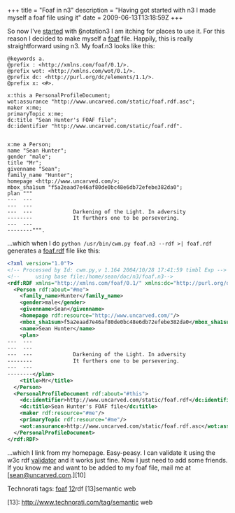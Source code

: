 +++
title = "Foaf in n3"
description = "Having got started with n3 I made myself a foaf file using it"
date = 2009-06-13T13:18:59Z
+++


So now I've [started][5] with [6]notation3 I am itching for places to use
it. For this reason I decided to make myself a [foaf][7] file. Happily,
this is really straightforward using n3. My foaf.n3 looks like this:

```n3
@keywords a.
@prefix : <http://xmlns.com/foaf/0.1/>.
@prefix wot: <http://xmlns.com/wot/0.1/>.
@prefix dc: <http://purl.org/dc/elements/1.1/>.
@prefix x: <#>.

x:this a PersonalProfileDocument;
wot:assurance "http://www.uncarved.com/static/foaf.rdf.asc";
maker x:me;
primaryTopic x:me;
dc:title "Sean Hunter's FOAF file";
dc:identifier "http://www.uncarved.com/static/foaf.rdf".


x:me a Person;
name "Sean Hunter";
gender "male";
title "Mr";
givenname "Sean";
family_name "Hunter";
homepage <http://www.uncarved.com/>;
mbox_sha1sum "f5a2eaad7e46af80de0bc48e6db72efebe382da0";
plan """
---  ---
---  ---
---  ---             Darkening of the Light. In adversity
--------             It furthers one to be persevering.
---  ---
--------""".
```

...which when I do `python /usr/bin/cwm.py foaf.n3 --rdf >| foaf.rdf`
generates a [foaf.rdf][8] file like this:

```xml
<?xml version="1.0"?>
<!-- Processed by Id: cwm.py,v 1.164 2004/10/28 17:41:59 timbl Exp -->
<!--     using base file:/home/sean/doc/n3/foaf.n3-->
<rdf:RDF xmlns="http://xmlns.com/foaf/0.1/" xmlns:dc="http://purl.org/dc/elements/1.1/" xmlns:rdf="http://www.w3.org/1999/02/22-rdf-syntax-ns#" xmlns:wot="http://xmlns.com/wot/0.1/">
  <Person rdf:about="#me">
    <family_name>Hunter</family_name>
    <gender>male</gender>
    <givenname>Sean</givenname>
    <homepage rdf:resource="http://www.uncarved.com/"/>
    <mbox_sha1sum>f5a2eaad7e46af80de0bc48e6db72efebe382da0</mbox_sha1sum>
    <name>Sean Hunter</name>
    <plan>
---  ---
---  ---
---  ---             Darkening of the Light. In adversity
--------             It furthers one to be persevering.
---  ---
--------</plan>
    <title>Mr</title>
  </Person>
  <PersonalProfileDocument rdf:about="#this">
    <dc:identifier>http://www.uncarved.com/static/foaf.rdf</dc:identifier>
    <dc:title>Sean Hunter's FOAF file</dc:title>
    <maker rdf:resource="#me"/>
    <primaryTopic rdf:resource="#me"/>
    <wot:assurance>http://www.uncarved.com/static/foaf.rdf.asc</wot:assurance>
  </PersonalProfileDocument>
</rdf:RDF>
```

...which I link from my homepage. Easy-peasy. I can validate it using
the w3c rdf [validator][9] and it works just fine. Now I just need to add
some friends. If you know me and want to be added to my foaf file, mail
me at [sean@uncarved.com.][10]

Technorati tags: [foaf][11] [12]rdf [13]semantic web

[1]: http://www.uncarved.com/articles/foaf
[2]: http://www.uncarved.com/
[3]: http://www.uncarved.com/articles/contact
[4]: http://www.uncarved.com/login/
[5]: http://www.uncarved.com/blog/gtd_in_n3.mrk
[6]: http://www.w3.org/2000/10/swap/Primer.html
[7]: http://www.foaf-project.org/
[8]: http://www.uncarved.com/static/foaf.rdf
[9]: http://www.w3.org/RDF/Validator/
[11]: http://www.technorati.com/tags/foaf
[12]: http://www.technorati.com/tags/rdf
[13]: http://www.technorati.com/tag/semantic web
